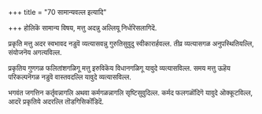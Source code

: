 +++
title = "70 सामान्यवल्ल इत्यादि"

+++
होलिकॆ सामान्य विषय, मत्तु अदन्नु अल्लियू निर्धरिसलागिदॆ.

प्रकृति मत्तु अदर स्वभावद नडुवॆ व्यत्यासवन्नु गुरुतिसुवुदु स्वीकारार्हवल्ल. तीव्र व्यत्यासगळ अनुपस्थितियल्लि, संयोजनॆय अगत्यविल्ल.

प्रकृतिय गुणगळ फलितांशगळिगू मत्तु इरुविकॆय विधानगळिगू यावुदे व्यत्यासविल्ल. समय मत्तु ऊहॆय परिकल्पनॆगळ नडुवॆ वास्तवदल्लि यावुदे व्यत्यासविल्ल.

भगवंत जगत्तिन कर्तृवन्नागलि अथवा कर्मगळन्नागलि सृष्टिसुवुदिल्ल. कर्मद फलगळॊंदिगॆ यावुदे ऒक्कूटविल्ल, आदरॆ प्रकृतिये अदरल्लि तॊडगिसिकॊंडिदॆ.

